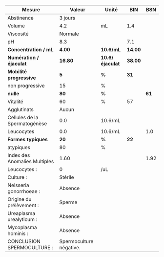 |            Mesure           |         Valeur        |      Unité      |   BIN   |  BSN |
|-----------------------------|-----------------------|-----------------|---------|------|
|          Abstinence         |        3 jours        |                 |         |      |
|            Volume           |          4.2          |        mL       |   1.4   |      |
|          Viscosité          |        Normale        |                 |         |      |
|              pH             |          8.3          |                 |   7.1   |      |
|    **Concentration / mL**   |        **4.00**       |   **10.6/mL**   |**14.00**|      |
|  **Numération / éjaculat**  |       **16.80**       |**10.6/éjaculat**|**38.00**|      |
|   **Mobilité progressive**  |         **5**         |      **%**      |  **31** |      |
|       non progressive       |           15          |        %        |         |      |
|          **nulle**          |         **80**        |      **%**      |         |**61**|
|           Vitalité          |           60          |        %        |    57   |      |
|         Agglutinats         |         Aucun         |                 |         |      |
|Cellules de la Spermatogénèse|          0.0          |     10.6/mL     |         |      |
|          Leucocytes         |          0.0          |     10.6/mL     |         |  1.0 |
|     **Formes typiques**     |         **20**        |      **%**      |  **22** |      |
|          atypiques          |           80          |        %        |         |      |
|Index des Anomalies Multiples|          1.60         |                 |         | 1.92 |
|         Leucocytes :        |           0           |       /uL       |         |      |
|          Culture :          |        Stérile        |                 |         |      |
|   Neisseria gonorrhoeae :   |        Absence        |                 |         |      |
|   Origine du prélèvement :  |         Sperme        |                 |         |      |
|   Ureaplasma urealyticum :  |        Absence        |                 |         |      |
|     Mycoplasma hominis :    |        Absence        |                 |         |      |
|  CONCLUSION SPERMOCULTURE : |Spermoculture négative.|                 |         |      |